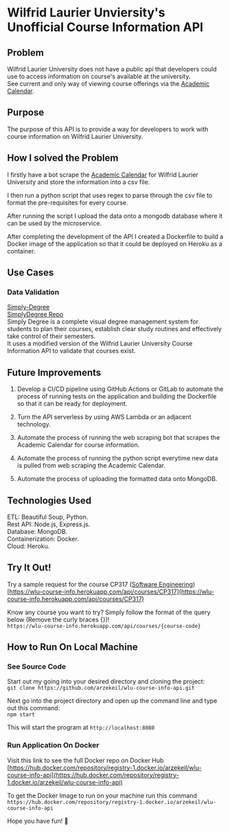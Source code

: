 # Wilfrid Laurier Unviersity's Unofficial Course Information API

## Problem

Wilfrid Laurier University does not have a public api that developers could use to access information on course's available at the university.  
See current and only way of viewing course offerings via the [Academic Calendar](https://academic-calendar.wlu.ca/index_old.php?cal=1&y=85).  

## Purpose

The purpose of this API is to provide a way for developers to work with course information on Wilfrid Laurier University.  

## How I solved the Problem

I firstly have a bot scrape the [Academic Calendar](https://academic-calendar.wlu.ca/) for Wilfrid Laurier University and store the information into a csv file.  

I then run a python script that uses regex to parse through the csv file to format the pre-requisites for every course.  

After running the script I upload the data onto a mongodb database where it can be used by the microservice.  

After completing the development of the API I created a Dockerfile to build a Docker image of the application so that it could be deployed on Heroku as a container.  

## Use Cases

### Data Validation

[Simply-Degree](https://simplydegree.web.app/login)  
[SimplyDegree Repo](https://github.com/saifaldin14/SimplyDegree)  
Simply Degree is a complete visual degree management system for students to plan their courses, establish clear study routines and effectively take control of their semesters.  
It uses a modified version of the Wilfrid Laurier University Course Information API to validate that courses exist.  

## Future Improvements

1.  Develop a CI/CD pipeline using GitHub Actions or GitLab to automate the process of running tests on the application and building the Dockerfile so that it can be ready for deployment.  

2. Turn the API serverless by using AWS Lambda or an adjacent technology.  

3. Automate the process of running the web scraping bot that scrapes the Academic Calendar for course information.  

4. Automate the process of running the python script everytime new data is pulled from web scraping the Academic Calendar.  

5. Automate the process of uploading the formatted data onto MongoDB.  

## Technologies Used

ETL: Beautiful Soup, Python.  
Rest API: Node.js, Express.js.  
Database: MongoDB.  
Containerization: Docker.  
Cloud: Heroku.  

## Try It Out!

Try a sample request for the course CP317 ([Software Engineering](https://academic-calendar.wlu.ca/course.php?c=60189&cal=1&d=2412&s=1000&y=83))
[https://wlu-course-info.herokuapp.com/api/courses/CP317](https://wlu-course-info.herokuapp.com/api/courses/CP317)  
  
Know any course you want to try? Simply follow the format of the query below (Remove the curly braces {})!  
`https://wlu-course-info.herokuapp.com/api/courses/{course-code}`  

## How to Run On Local Machine

### See Source Code

Start out my going into your desired directory and cloning the project:  
`git clone https://github.com/arzekeil/wlu-course-info-api.git`  
  
Next go into the project directory and open up the command line and type out this command:  
`npm start`  

This will start the program at `http://localhost:8080`  

### Run Application On Docker 

Visit this link to see the full Docker repo on Docker Hub  
[https://hub.docker.com/repository/registry-1.docker.io/arzekeil/wlu-course-info-api](https://hub.docker.com/repository/registry-1.docker.io/arzekeil/wlu-course-info-api)  

To get the Docker Image to run on your machine run this command  
`https://hub.docker.com/repository/registry-1.docker.io/arzekeil/wlu-course-info-api`  
  
Hope you have fun! 👋  
